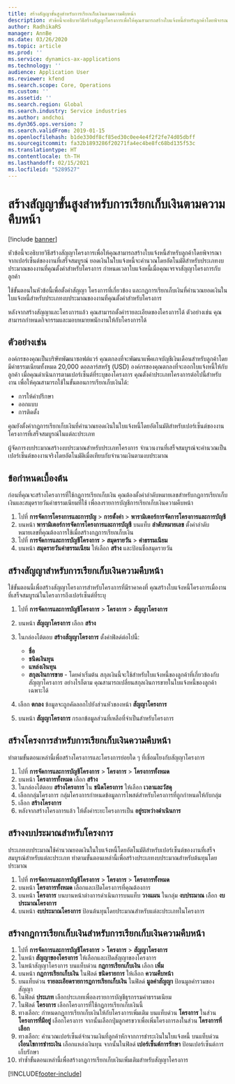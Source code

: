 ```yaml
---
title: สร้างสัญญาขั้นสูงสำหรับการเรียกเก็บเงินตามความคืบหน้า
description: หัวข้อนี้จะอธิบายวิธีสร้างสัญญาโครงการเพื่อให้คุณสามารถสร้างใบแจ้งหนี้สำหรับลูกค้าโดยพิจารณาจากเปอร์เซ็นต์ของงานที่เสร็จสมบูรณ์
author: RadhikaRS
manager: AnnBe
ms.date: 03/26/2020
ms.topic: article
ms.prod: ''
ms.service: dynamics-ax-applications
ms.technology: ''
audience: Application User
ms.reviewer: kfend
ms.search.scope: Core, Operations
ms.custom: ''
ms.assetid: ''
ms.search.region: Global
ms.search.industry: Service industries
ms.author: andchoi
ms.dyn365.ops.version: 7
ms.search.validFrom: 2019-01-15
ms.openlocfilehash: b1de330df8cf85ed30c0ee4e4f2f2fe74d05dbff
ms.sourcegitcommit: fa32b1893286f20271fa4ec4be8fc68bd135f53c
ms.translationtype: HT
ms.contentlocale: th-TH
ms.lasthandoff: 02/15/2021
ms.locfileid: "5289527"
---
```

# <a name="create-advanced-contracts-for-billing-based-on-progress"></a>สร้างสัญญาขั้นสูงสำหรับการเรียกเก็บเงินตามความคืบหน้า
[!include [banner](../includes/banner.md)]

หัวข้อนี้จะอธิบายวิธีสร้างสัญญาโครงการเพื่อให้คุณสามารถสร้างใบแจ้งหนี้สำหรับลูกค้าโดยพิจารณาจากเปอร์เซ็นต์ของงานที่เสร็จสมบูรณ์ ยอดเงินในใบแจ้งหนี้จะคำนวณโดยอัตโนมัติสำหรับประเภทงบประมาณของงานที่คุณตั้งค่าสำหรับโครงการ กำหนดเวลาใบแจ้งหนี้เมื่อคุณเจรจาสัญญาโครงการกับลูกค้า

ใช้ขั้นตอนในหัวข้อนี้เพื่อตั้งค่าสัญญา โครงการที่เกี่ยวข้อง และกฎการเรียกเก็บเงินที่คำนวณยอดเงินในใบแจ้งหนี้สำหรับประเภทงบประมาณของงานที่คุณตั้งค่าสำหรับโครงการ

หลังจากสร้างสัญญาและโครงการแล้ว คุณสามารถตั้งค่ารายละเอียดของโครงการได้ ตัวอย่างเช่น คุณสามารถกำหนดกิจกรรมและมอบหมายพนักงานให้กับโครงการได้

## <a name="example"></a>ตัวอย่างเช่น

องค์กรของคุณเป็นบริษัทพัฒนาซอฟต์แวร์ คุณตกลงที่จะพัฒนาแพ็คเกจบัญชีเงินเดือนสำหรับลูกค้าโดยมีค่าธรรมเนียมทั้งหมด 20,000 ดอลลาร์สหรัฐ (USD) องค์กรของคุณตกลงที่จะออกใบแจ้งหนี้ให้กับลูกค้า เมื่อคุณดำเนินการตามเปอร์เซ็นต์ที่ระบุของโครงการ คุณตั้งค่าประเภทโครงการต่อไปนี้สำหรับงาน เพื่อให้คุณสามารถใช้ในขั้นตอนการเรียกเก็บเงินได้:

- การให้คำปรึกษา
- ออกแบบ
- การติดตั้ง

คุณยังตั้งค่ากฎการเรียกเก็บเงินที่คำนวณยอดเงินในใบแจ้งหนี้โดยอัตโนมัติสำหรับเปอร์เซ็นต์ของงานโครงการที่เสร็จสมบูรณ์ในแต่ละประเภท

ผู้จัดการงบประมาณสร้างงบประมาณสำหรับประเภทโครงการ จำนวนงานที่เสร็จสมบูรณ์จะคำนวณเป็นเปอร์เซ็นต์ของงานจริงโดยอัตโนมัติเมื่อเทียบกับจำนวนเงินตามงบประมาณ

## <a name="prerequisites"></a>ข้อกำหนดเบื้องต้น

ก่อนที่คุณจะสร้างโครงการที่ใช้กฎการเรียกเก็บเงิน คุณต้องตั้งค่าลำดับหมายเลขสำหรับกฎการเรียกเก็บเงินและสมุดรายวันค่าธรรมเนียมที่ใช้ เพื่อลงรายการบัญชีการเรียกเก็บเงินความคืบหน้า

1. ไปที่ **การจัดการโครงการและการบัญ** \> **การตั้งค่า** \> **พารามิเตอร์การจัดการโครงการและการบัญชี**
2. บนหน้า **พารามิเตอร์การจัดการโครงการและการบัญชี** บนแท็บ **ลำดับหมายเลข** ตั้งค่าลำดับหมายเลขที่คุณต้องการใช้เมื่อสร้างกฎการเรียกเก็บเงิน
3. ไปที่ **การจัดการและการบัญชีโครงการ** \> **สมุดรายวัน** \> **ค่าธรรมเนียม**
4. บนหน้า **สมุดรายวันค่าธรรมเนียม** ให้เลือก **สร้าง** และป้อนชื่อสมุดรายวัน

## <a name="create-a-contract-for-progress-billings"></a>สร้างสัญญาสำหรับการเรียกเก็บเงินความคืบหน้า

ใช้ขั้นตอนนี้เพื่อสร้างสัญญาโครงการสำหรับโครงการที่มีราคาคงที่ คุณสร้างใบแจ้งหนี้โครงการเมื่องานที่เสร็จสมบูรณ์ในโครงการถึงเปอร์เซ็นต์ที่ระบุ

1. ไปที่ **การจัดการและการบัญชีโครงการ** \> **โครงการ** \> **สัญญาโครงการ**
2. บนหน้า **สัญญาโครงการ** เลือก **สร้าง**
3. ในกล่องโต้ตอบ **สร้างสัญญาโครงการ** ตั้งค่าฟิลด์ต่อไปนี้:

    - **ชื่อ**
    - **ชนิดเงินทุน**
    - **แหล่งเงินทุน**
    - **สกุลเงินการขาย** - โดยค่าเริ่มต้น สกุลเงินนี้จะใช้สำหรับใบแจ้งหนี้ของลูกค้าที่เกี่ยวข้องกับสัญญาโครงการ อย่างไรก็ตาม คุณสามารถเปลี่ยนสกุลเงินการขายในใบแจ้งหนี้ของลูกค้าเฉพาะได้

4. เลือก **ตกลง** ข้อมูลจะถูกคัดลอกไปยังส่วนหัวของหน้า **สัญญาโครงการ**
5. บนหน้า **สัญญาโครงการ** กรอกข้อมูลส่วนที่เหลือที่จำเป็นสำหรับโครงการ

## <a name="create-a-project-for-progress-billings"></a>สร้างโครงการสำหรับการเรียกเก็บเงินความคืบหน้า

ทำตามขั้นตอนเหล่านี้เพื่อสร้างโครงการและโครงการย่อยใด ๆ ที่เชื่อมโยงกับสัญญาโครงการ

1. ไปที่ **การจัดการและการบัญชีโครงการ** \> **โครงการ** \> **โครงการทั้งหมด**
2. บนหน้า **โครงการทั้งหมด** เลือก **สร้าง**
3. ในกล่องโต้ตอบ **สร้างโครงการ** ใน **ชนิดโครงการ** ให้เลือก **เวลาและวัสดุ**
4. เลือกกลุ่มโครงการ กลุ่มโครงการกำหนดข้อมูลการโพสต์สำหรับโครงการที่ถูกกำหนดให้กับกลุ่ม
5. เลือก **สร้างโครงการ**
6. หลังจากสร้างโครงการแล้ว ให้ตั้งค่าระยะโครงการเป็น **อยู่ระหว่างดำเนินการ**

## <a name="create-a-budget-for-a-project"></a>สร้างงบประมาณสำหรับโครงการ

ประเภทงบประมาณใช้คำนวณยอดเงินในใบแจ้งหนี้โดยอัตโนมัติสำหรับเปอร์เซ็นต์ของงานที่เสร็จสมบูรณ์สำหรับแต่ละประเภท ทำตามขั้นตอนเหล่านี้เพื่อสร้างประเภทงบประมาณสำหรับต้นทุนโดยประมาณ

1. ไปที่ **การจัดการและการบัญชีโครงการ** \> **โครงการ** \> **โครงการทั้งหมด**
2. บนหน้า **โครงการทั้งหมด** เลือกและเปิดโครงการที่คุณต้องการ
3. บนหน้า **โครงการ** บนบานหน้าต่างการดำเนินการบนแท็บ **วางแผน** ในกลุ่ม **งบประมาณ** เลือก **งบประมาณโครงการ**
4. บนหน้า **งบประมาณโครงการ** ป้อนต้นทุนโดยประมาณสำหรับแต่ละประเภทในโครงการ

## <a name="create-billing-rules-for-progress-billings"></a>สร้างกฎการเรียกเก็บเงินสำหรับการเรียกเก็บเงินความคืบหน้า

1. ไปที่ **การจัดการและการบัญชีโครงการ** \> **โครงการ** \> **สัญญาโครงการ**
2. ในหน้า **สัญญาของโครงการ** ให้เลือกและเปิดสัญญาของโครงการ
3. ในหน้าสัญญาโครงการ บนแท็บด่วน **กฎการเรียกเก็บเงิน** เลือก **เพิ่ม**
4. บนหน้า **กฎการเรียกเก็บเงิน** ในฟิลด์ **ชนิดรายการ** ให้เลือก **ความคืบหน้า**
5. บนแท็บด่วน **รายละเอียดรายการฎการเรียกเก็บเงิน** ในฟิลด์ **มูลค่าสัญญา** ป้อนมูลค่ารวมของสัญญา
6. ในฟิลด์ **ประเภท** เลือกประเภทเพื่อลงรายการบัญชีธุรกรรมค่าธรรมเนียม
7. ในฟิลด์ **โครงการ** เลือกโครงการที่ใช้กฎการเรียกเก็บเงินนี้
8. ทางเลือก: กำหนดกฎการเรียกเก็บเงินให้กับโครงการเพิ่มเติม บนแท็บด่วน **โครงการ** ในส่วน **โครงการที่มีอยู่** เลือกโครงการ จากนั้นเลือกปุ่มลูกศรขวาเพื่อเพิ่มโครงการลงในส่วน **โครงการที่เลือก**
9. ทางเลือก: คำนวณเปอร์เซ็นต์จำนวนเงินที่ลูกค้าหักจากการชำระเงินในใบแจ้งหนี้ บนแท็บด่วน **เงื่อนไขการชำระเงิน** เลือกแหล่งเงินทุน จากนั้นในฟิลด์ **เปอร์เซ็นต์การรักษา** ป้อนเปอร์เซ็นต์การเก็บรักษา
10. ทำซ้ำขั้นตอนเหล่านี้เพื่อสร้างกฎการเรียกเก็บเงินเพิ่มเติมสำหรับสัญญาโครงการ


[!INCLUDE[footer-include](../includes/footer-banner.md)]